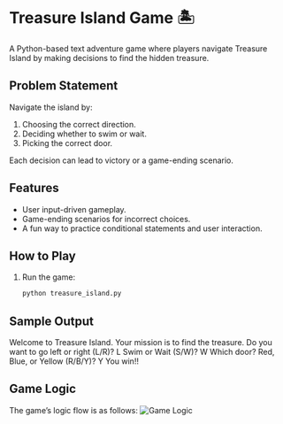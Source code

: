 # Treasure Island Game 🏝️

A Python-based text adventure game where players navigate Treasure Island by making decisions to find the hidden treasure.

## Problem Statement
Navigate the island by:
1. Choosing the correct direction.
2. Deciding whether to swim or wait.
3. Picking the correct door.

Each decision can lead to victory or a game-ending scenario.

## Features
- User input-driven gameplay.
- Game-ending scenarios for incorrect choices.
- A fun way to practice conditional statements and user interaction.

## How to Play
1. Run the game:
   ```bash
   python treasure_island.py

## Sample Output
Welcome to Treasure Island.
Your mission is to find the treasure.
Do you want to go left or right (L/R)? L
Swim or Wait (S/W)? W
Which door? Red, Blue, or Yellow (R/B/Y)? Y
You win!!

## Game Logic
The game’s logic flow is as follows:
![Game Logic](logic.png)